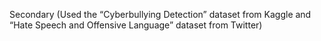 Secondary (Used the “Cyberbullying Detection” dataset from Kaggle and “Hate Speech and Offensive Language” dataset from Twitter)
